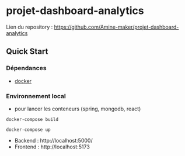 # projet-dashboard-analytics

Lien du repository : <https://github.com/Amine-maker/projet-dashboard-analytics>

## Quick Start

### Dépendances

* [docker](https://docs.docker.com/engine/install/)

### Environnement local

* pour lancer les conteneurs (spring, mongodb, react)

```shell
docker-compose build
```

```shell
docker-compose up
```

* Backend : http://localhost:5000/
* Frontend : http://localhost:5173